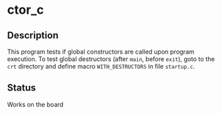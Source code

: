 # ctor_c

## Description

This program tests if global constructors are called upon program execution.
To test global destructors (after `main`, before `exit`), goto to the `crt`
directory and define macro `WITH_DESTRUCTORS` in file `startup.c`.

## Status

Works on the board
